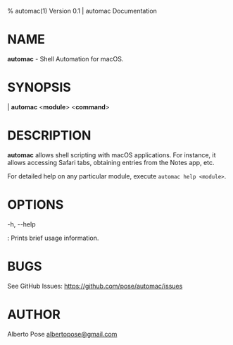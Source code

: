 % automac(1) Version 0.1 | automac Documentation

# NAME

**automac** - Shell Automation for macOS.

# SYNOPSIS

| **automac** \<**module**\> \<**command**\>

# DESCRIPTION

**automac** allows shell scripting with macOS applications. For instance, it
allows accessing Safari tabs, obtaining entries from the Notes app, etc.

For detailed help on any particular module, execute `automac help <module>`.

# OPTIONS

-h, --help

: Prints brief usage information.

# BUGS

See GitHub Issues: <https://github.com/pose/automac/issues>

# AUTHOR

Alberto Pose <albertopose@gmail.com>
